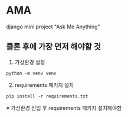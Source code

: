 # AMA
django mini project "Ask Me Anything"

## 클론 후에 가장 먼저 해야할 것
1. 가상환경 설정
```
python -m venv venv
```
2. requirements 패키지 설치
```
pip install -r requirements.txt
```

※ 가상환경 진입 후 requirements 패키지 설치해야함
